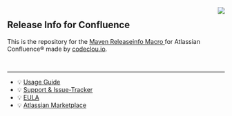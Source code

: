 <img src="https://user-images.githubusercontent.com/12599965/60683287-45cfb000-9e97-11e9-96ea-27ad13349c0e.png" align="right" />

## Release Info for Confluence 

This is the repository for the [Maven Releaseinfo Macro ](https://codeclou.io/products/maven-releaseinfo-macro/) for Atlassian Confluence® made by [codeclou.io](https://codeclou.io/).

&nbsp;
&nbsp;

-----

   * :bulb: [Usage Guide](https://codeclou.io/maven-releaseinfo-macro/redirect/?/latest/user-guide/)
   * :bulb: [Support & Issue-Tracker](https://codeclou.io/maven-releaseinfo-macro/redirect/?/latest/issue-tracker/)
   * :bulb: [EULA](https://codeclou.io/maven-releaseinfo-macro/redirect/?/latest/license/)
   * :bulb: [Atlassian Marketplace](https://marketplace.atlassian.com/apps/1211884/maven-releaseinfo-macro)
